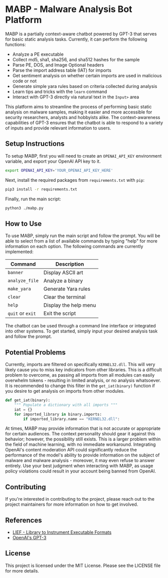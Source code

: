 # MABP - Malware Analysis Bot Platform

MABP is a partially context-aware chatbot powered by GPT-3 that serves for basic static analysis tasks. Currently, it can perform the following functions:

- Analyze a PE executable
- Collect md5, sha1, sha256, and sha512 hashes for the sample
- Parse PE, DOS, and Image Optional headers
- Parse the import address table (IAT) for imports 
- Get sentiment analysis on whether certain imports are used in malicious code or not
- Generate simple yara rules based on criteria collected during analysis
- Learn tips and tricks with the `learn` command
- Interact with GPT-3 directly via natural text in the `Input>` area

This platform aims to streamline the process of performing basic static analysis on malware samples, making it easier and more accessible for security researchers, analysts and hobbyists alike. The context-awareness capabilities of GPT-3 ensures that the chatbot is able to respond to a variety of inputs and provide relevant information to users.

## Setup Instructions

To setup MABP, first you will need to create an `OPENAI_API_KEY` environment variable, and export your OpenAI API key to it.
```bash
export OPENAI_API_KEY='YOUR_OPENAI_API_KEY_HERE'
```

Next, install the required packages from `requirements.txt` with `pip`:
```bash
pip3 install -r requirements.txt
```

Finally, run the main script:
```bash
python3 ./mabp.py
```

## How to Use

To use MABP, simply run the main script and follow the prompt. You will be able to select from a list of available commands by typing "help" for more information on each option. The following commands are currently implemented:

| Command | Description |
| ------- | ----------- |
| `banner` | Display ASCII art |
| `analyze_file` | Analyze a binary |
| `make_yara` | Generate Yara rules |
| `clear` | Clear the terminal |
| `help` | Display the help menu |
| `quit` or `exit` | Exit the script |

The chatbot can be used through a command line interface or integrated into other systems. To get started, simply input your desired analysis task and follow the prompt.

## Potential Problems
Currently, imports are filtered on specifically `KERNEL32.dll`. This will very likely cause you to miss key indicators from other libraries. This is a difficult problem to overcome, as passing all imports from all modules can easily overwhelm tokens - resulting in limited analysis, or no analysis whatsoever. It is recommended to change this filter in the `get_iat(binary)` function if you desire to get analysis on imports from other modules.

```python
def get_iat(binary):
    """ Populate a dictionary with all imports """
    iat = {}
    for imported_library in binary.imports:
        if imported_library.name == "KERNEL32.dll":
```

At times, MABP may provide information that is not accurate or appropriate for certain audiences. The context personality should gear it against this behavior; however, the possibility still exists. This is a larger problem within the field of machine learning, with no immediate workaround. Integrating OpenAI's content moderation API could significantly reduce the performance of the model's ability to provide information on the subject of malware and malware analysis - moreover, it may even refuse to answer entirely. Use your best judgment when interacting with MABP, as usage policy violations could result in your account being banned from OpenAI. 

## Contributing

If you're interested in contributing to the project, please reach out to the project maintainers for more information on how to get involved.

## References
- [LIEF - Library to Instrument Executable Formats](https://lief.quarkslab.com)
- [OpenAI's GPT-3](https://openai.com/gpt-3/)

## License

This project is licensed under the MIT License. Please see the LICENSE file for more details.
